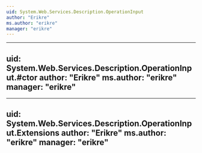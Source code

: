 ```yaml
---
uid: System.Web.Services.Description.OperationInput
author: "Erikre"
ms.author: "erikre"
manager: "erikre"
---
```


---
uid: System.Web.Services.Description.OperationInput.#ctor
author: "Erikre"
ms.author: "erikre"
manager: "erikre"
---

---
uid: System.Web.Services.Description.OperationInput.Extensions
author: "Erikre"
ms.author: "erikre"
manager: "erikre"
---
